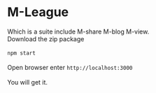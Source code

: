 # M-League
Which is a suite include M-share M-blog M-view.
<br>Download the zip package<br>
<br>`npm start`<br>
<br>Open browser enter `http://localhost:3000`<br>
<br>You will get it.<br>

